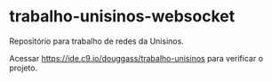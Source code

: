 # trabalho-unisinos-websocket
Repositório para trabalho de redes da Unisinos.

Acessar https://ide.c9.io/douggass/trabalho-unisinos para verificar o projeto.
